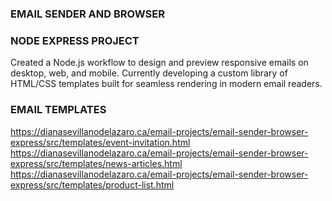 ### EMAIL SENDER AND BROWSER  
### NODE EXPRESS PROJECT

Created a Node.js workflow to design and preview responsive emails on desktop, web, and mobile. Currently developing a custom library of HTML/CSS templates built for seamless rendering in modern email readers.

### EMAIL TEMPLATES

https://dianasevillanodelazaro.ca/email-projects/email-sender-browser-express/src/templates/event-invitation.html
https://dianasevillanodelazaro.ca/email-projects/email-sender-browser-express/src/templates/news-articles.html
https://dianasevillanodelazaro.ca/email-projects/email-sender-browser-express/src/templates/product-list.html
